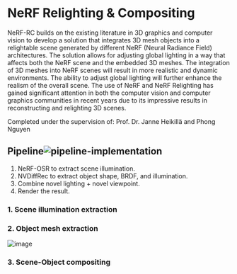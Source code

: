 # NeRF Relighting & Compositing
NeRF-RC builds on the existing literature in 3D graphics and computer vision to develop a solution that integrates 3D mesh objects into a relightable scene generated by different NeRF (Neural Radiance Field) architectures. The solution allows for adjusting global lighting in a way that affects both the NeRF scene and the embedded 3D meshes. The integration of 3D meshes into NeRF scenes will result in more realistic and dynamic environments. The ability to adjust global lighting will further enhance the realism of the overall scene. The use of NeRF and NeRF Relighting has gained significant attention in both the computer vision and computer graphics communities in recent years due to its impressive results in reconstructing and relighting 3D scenes.

Completed under the supervision of: Prof. Dr. Janne Heikillä and Phong Nguyen

## Pipeline![pipeline-implementation](https://github.com/SherifGabr/NeRF-RC/assets/20493629/fff93102-6059-4fb6-b676-b8713d26e744)

1. NeRF-OSR to extract scene illumination.
2. NVDiffRec to extract object shape, BRDF, and illumination.
3. Combine novel lighting + novel viewpoint.
4. Render the result.

### 1. Scene illumination extraction

### 2. Object mesh extraction
![image](https://user-images.githubusercontent.com/20493629/216842943-edb20743-04ec-4c84-9991-63c31aaa75d4.png)

### 3. Scene-Object compositing
